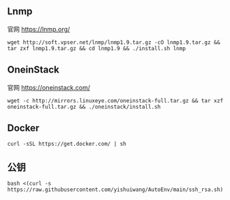## Lnmp

官网 https://lnmp.org/

```
wget http://soft.vpser.net/lnmp/lnmp1.9.tar.gz -cO lnmp1.9.tar.gz && tar zxf lnmp1.9.tar.gz && cd lnmp1.9 && ./install.sh lnmp
```

## OneinStack

官网 https://oneinstack.com/

````
wget -c http://mirrors.linuxeye.com/oneinstack-full.tar.gz && tar xzf oneinstack-full.tar.gz && ./oneinstack/install.sh
````

## Docker

````
curl -sSL https://get.docker.com/ | sh
````

## 公钥

````
bash <(curl -s https://raw.githubusercontent.com/yishuiwang/AutoEnv/main/ssh_rsa.sh)
````

